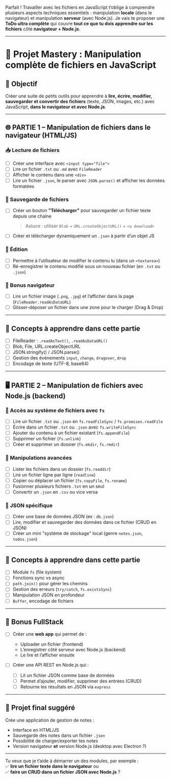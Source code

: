 Parfait ! Travailler avec les fichiers en JavaScript t’oblige à comprendre plusieurs aspects techniques essentiels : manipulation **locale** (dans le navigateur) et manipulation **serveur** (avec Node.js). Je vais te proposer une **ToDo ultra complète** qui couvre **tout ce que tu dois apprendre sur les fichiers** côté **navigateur + Node.js**.

---

# 📁 Projet Mastery : Manipulation complète de fichiers en JavaScript

## 🎯 Objectif
Créer une suite de petits outils pour apprendre à **lire, écrire, modifier, sauvegarder et convertir des fichiers** (texte, JSON, images, etc.) avec JavaScript, **dans le navigateur et avec Node.js**.

---

## 🌐 PARTIE 1 – Manipulation de fichiers **dans le navigateur (HTML/JS)**

### 📥 Lecture de fichiers
- [ ] Créer une interface avec `<input type="file">`
- [ ] Lire un fichier `.txt` ou `.md` avec `FileReader`
- [ ] Afficher le contenu dans une `<div>`
- [ ] Lire un fichier `.json`, le parser avec `JSON.parse()` et afficher les données formatées

### 💾 Sauvegarde de fichiers
- [ ] Créer un bouton **"Télécharger"** pour sauvegarder un fichier texte depuis une chaîne
  > Astuce : utiliser `Blob` + `URL.createObjectURL()` + `<a download>`

- [ ] Créer et télécharger dynamiquement un `.json` à partir d’un objet JS

### 📝 Édition
- [ ] Permettre à l’utilisateur de modifier le contenu lu (dans un `<textarea>`)
- [ ] Ré-enregistrer le contenu modifié sous un nouveau fichier (en `.txt` ou `.json`)

### 📎 Bonus navigateur
- [ ] Lire un fichier image (`.png`, `.jpg`) et l’afficher dans la page (`FileReader.readAsDataURL`)
- [ ] Glisser-déposer un fichier dans une zone pour le charger (Drag & Drop)

---

## 🧠 Concepts à apprendre dans cette partie
- [ ] FileReader : `.readAsText()`, `.readAsDataURL()`
- [ ] Blob, File, URL.createObjectURL
- [ ] JSON.stringify() / JSON.parse()
- [ ] Gestion des événements `input`, `change`, `dragover`, `drop`
- [ ] Encodage de texte (UTF-8, base64)

---

## 🖥️ PARTIE 2 – Manipulation de fichiers **avec Node.js (backend)**

### 📂 Accès au système de fichiers avec `fs`
- [ ] Lire un fichier `.txt` ou `.json` en `fs.readFileSync` / `fs.promises.readFile`
- [ ] Écrire dans un fichier `.txt` ou `.json` avec `fs.writeFileSync`
- [ ] Ajouter du contenu à un fichier existant (`fs.appendFile`)
- [ ] Supprimer un fichier (`fs.unlink`)
- [ ] Créer et supprimer un dossier (`fs.mkdir`, `fs.rmdir`)

### 🧪 Manipulations avancées
- [ ] Lister les fichiers dans un dossier (`fs.readdir`)
- [ ] Lire un fichier ligne par ligne (`readline`)
- [ ] Copier ou déplacer un fichier (`fs.copyFile`, `fs.rename`)
- [ ] Fusionner plusieurs fichiers `.txt` en un seul
- [ ] Convertir un `.json` en `.csv` ou vice versa

### 📁 JSON spécifique
- [ ] Créer une base de données JSON (ex : `db.json`)
- [ ] Lire, modifier et sauvegarder des données dans ce fichier (CRUD en JSON)
- [ ] Créer un mini "système de stockage" local (genre `notes.json`, `todos.json`)

---

## 🧠 Concepts à apprendre dans cette partie
- [ ] Module `fs` (file system)
- [ ] Fonctions sync vs async
- [ ] `path.join()` pour gérer les chemins
- [ ] Gestion des erreurs (`try/catch`, `fs.existsSync`)
- [ ] Manipulation JSON en profondeur
- [ ] `Buffer`, encodage de fichiers

---

## 🌟 Bonus FullStack
- [ ] Créer une **web app** qui permet de :
  - Uploader un fichier (frontend)
  - L’enregistrer côté serveur avec Node.js (backend)
  - Le lire et l’afficher ensuite

- [ ] Créer une API REST en Node.js qui :
  - [ ] Lit un fichier JSON comme base de données
  - [ ] Permet d’ajouter, modifier, supprimer des entrées (CRUD)
  - [ ] Retourne les résultats en JSON via `express`

---

## 🚀 Projet final suggéré
Crée une application de gestion de notes :
- Interface en HTML/JS
- Sauvegarde des notes dans un fichier `.json`
- Possibilité de charger/exporter tes notes
- Version navigateur **et** version Node.js (desktop avec Electron ?)

---

Tu veux que je t’aide à démarrer un des modules, par exemple :  
✅ **lire un fichier texte dans le navigateur** ou  
✅ **faire un CRUD dans un fichier JSON avec Node.js** ?
